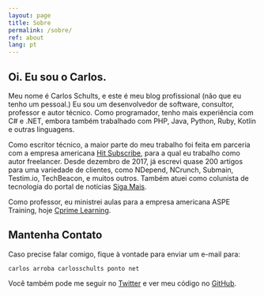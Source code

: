 ```yaml
---
layout: page
title: Sobre
permalink: /sobre/
ref: about
lang: pt
---
```


## Oi. Eu sou o Carlos.

Meu nome é Carlos Schults, e este é meu blog profissional (não que eu tenho um pessoal.) Eu sou um desenvolvedor de software, consultor, professor e autor técnico. Como programador, tenho mais experiência com C# e .NET, embora também trabalhado com PHP, Java, Python, Ruby, Kotlin e outras linguagens.

Como escritor técnico, a maior parte do meu trabalho foi feita em parceria com a empresa americana [Hit Subscribe](https://hitsubscribe.com), para a qual eu trabalho como autor freelancer. Desde dezembro de 2017, já escrevi quase 200 artigos para uma variedade de clientes, como NDepend, NCrunch, Submain, Testim.io, TechBeacon, e muitos outros. Também atuei como colunista de tecnologia do portal de notícias [Siga Mais](https://sigamais.com).

Como professor, eu ministrei aulas para a empresa americana ASPE Training, hoje [Cprime Learning](https://www.cprime.com/learning/instructors/carlos-schults/).

## Mantenha Contato

Caso precise falar comigo, fique à vontade para enviar um e-mail para:

`carlos arroba carlosschults ponto net`

Você também pode me seguir no [Twitter](https://twitter.com/carlosschults) e ver meu código no [GitHub](https://github.com/carlosschults).